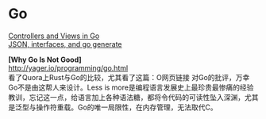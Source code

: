 Go
========

[Controllers and Views in Go](http://calhoun.io/creating-controllers-views-in-go/)  
[JSON, interfaces, and go generate](http://talks.golang.org/2015/json.slide)  

**[Why Go Is Not Good]**  
http://yager.io/programming/go.html  
看了Quora上Rust与Go的比较，尤其看了这篇：O网页链接 对Go的批评，万幸Go不是由这帮人来设计。Less is more是编程语言发展史上最珍贵最惨痛的经验教训，忘记这一点，给语言加上各种语法糖，都将令代码的可读性坠入深渊，尤其是泛型与操作符重载。Go的唯一局限性，在内存管理，无法取代C。 